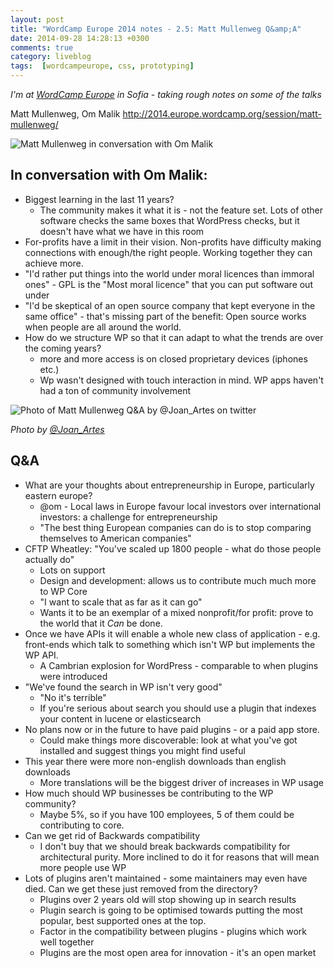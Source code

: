 ```yaml
---
layout: post
title: "WordCamp Europe 2014 notes - 2.5: Matt Mullenweg Q&amp;A"
date: 2014-09-28 14:28:13 +0300
comments: true
category: liveblog
tags:  [wordcampeurope, css, prototyping]
---
```


_I'm at [WordCamp Europe](http://2014.europe.wordcamp.org/) in Sofia - taking rough notes on some of the talks_

Matt Mullenweg, Om Malik http://2014.europe.wordcamp.org/session/matt-mullenweg/

![Matt Mullenweg in conversation with Om Malik](https://pbs.twimg.com/media/Byng_nfIgAErGt4.jpg)

## In conversation with Om Malik:
* Biggest learning in the last 11 years?
  * The community makes it what it is - not the feature set. Lots of other software checks the same boxes that WordPress checks, but it doesn't have what we have in this room
* For-profits have a limit in their vision. Non-profits have difficulty making connections with enough/the right people. Working together they can achieve more.
* "I'd rather put things into the world under moral licences than immoral ones" - GPL is the "Most moral licence" that you can put software out under
* "I'd be skeptical of an open source company that kept everyone in the same office" - that's missing part of the benefit: Open source works when people are all around the world.
* How do we structure WP so that it can adapt to what the trends are over the coming years?
  * more and more access is on closed proprietary devices (iphones etc.)
  * Wp wasn't designed with touch interaction in mind. WP apps haven't had a ton of community involvement

![Photo of Matt Mullenweg Q&A by @Joan_Artes on twitter](https://pbs.twimg.com/media/BynhzoPIMAAwoDT.jpg)

_Photo by [@Joan\_Artes](https://twitter.com/Joan_Artes/status/516191909656920065/photo/1)_

## Q&A

* What are your thoughts about entrepreneurship in Europe, particularly eastern europe?
  * @om - Local laws in Europe favour local investors over international investors: a challenge for entrepreneurship
  * "The best thing European companies can do is to stop comparing themselves to American companies"
* CFTP Wheatley: "You've scaled up 1800 people - what do those people actually do"
  * Lots on support
  * Design and development: allows us to contribute much much more to WP Core
  * "I want to scale that as far as it can go"
  * Wants it to be an exemplar of a mixed nonprofit/for profit: prove to the world that it _Can_ be done.
* Once we have APIs it will enable a whole new class of application - e.g. front-ends which talk to something which isn't WP but implements the WP API.
  * A Cambrian explosion for WordPress - comparable to when plugins were introduced
* "We've found the search in WP isn't very good"
  * "No it's terrible"
  * If you're serious about search you should use a plugin that indexes your content in lucene or elasticsearch
* No plans now or in the future to have paid plugins - or a paid app store.
  * Could make things more discoverable: look at what you've got installed and suggest things you might find useful
* This year there were more non-english downloads than english downloads
  * More translations will be the biggest driver of increases in WP usage
* How much should WP businesses be contributing to the WP community?
  * Maybe 5%, so if you have 100 employees, 5 of them could be contributing to core.
* Can we get rid of Backwards compatibility
  * I don't buy that we should break backwards compatibility for architectural purity. More inclined to do it for reasons that will mean more people use WP
* Lots of plugins aren't maintained - some maintainers may even have died. Can we get these just removed from the directory?
  * Plugins over 2 years old will stop showing up in search results
  * Plugin search is going to be optimised towards putting the most popular, best supported ones at the top.
  * Factor in the compatibility between plugins - plugins which work well together
  * Plugins are the most open area for innovation - it's an open market
